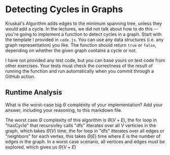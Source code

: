 # Detecting Cycles in Graphs

Kruskal's Algorithm adds edges to the minimum spanning tree, unless they would
add a cycle. In the lectures, we did not talk about how to do this -- you're
going to implement a function to detect cycles in a graph. Start with the
template I provided in `code.js`. You can use any data structures (i.e. any
graph representation) you like. The function should return `true` or `false`,
depending on whether the given graph contains a cycle or not.

I have not provided any test code, but you can base yours on test code from
other exercises. Your tests must check the correctness of the result of running
the function and run automatically when you commit through a GitHub action.

## Runtime Analysis

What is the worst-case big $\Theta$ complexity of your implementation? Add your
answer, including your reasoning, to this markdown file.

The worst case $\Theta$ complexity of this algorithm is $\Theta(V + E)$, the for loop in "hasCycle" that recursivley calls "dfs" itterates over all $V$ verticies in the graph, which takes $\Theta(V)$ time, the for loop in "dfs" itterates over all edges or "neighbors" for each vertex, this takes $\Theta(E)$ time where $E$ is the number of edges in the graph. In a worst case scenario, all vertices and edges must be explored, which gives us $\Theta(V + E)$
